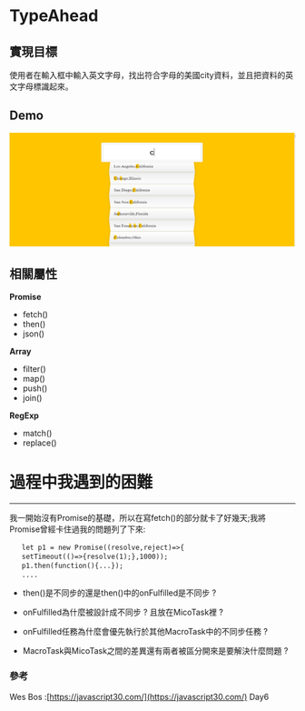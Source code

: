 #  TypeAhead  #

##  **實現目標**  ##

使用者在輸入框中輸入英文字母，找出符合字母的美國city資料，並且把資料的英文字母標識起來。
##  **Demo**  ##
<img src="img/type-ahead-demo.png" width="590" height="200"/>

## **相關屬性** ##

**Promise**

- fetch()
- then()
- json()


**Array**

- filter()
- map()
- push()
- join()

**RegExp**

- match()
- replace()


# 過程中我遇到的困難 #

----------
我一開始沒有Promise的基礎，所以在寫fetch()的部分就卡了好幾天;我將Promise曾經卡住過我的問題列了下來:

       let p1 = new Promise((resolve,reject)=>{
       setTimeout(()=>{resolve(1);},1000));
       p1.then(function(){...});
       ....       

- then()是不同步的還是then()中的onFulfilled是不同步 ? 

- onFulfilled為什麼被設計成不同步 ? 且放在MicoTask裡 ? 

- onFulfilled任務為什麼會優先執行於其他MacroTask中的不同步任務 ? 

- MacroTask與MicoTask之間的差異還有兩者被區分開來是要解決什麼問題 ?

 

 
### 參考 ###
Wes Bos :[https://javascript30.com/](https://javascript30.com/) Day6





   
